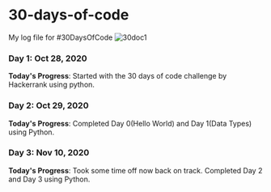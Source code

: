 # 30-days-of-code 
My log file for #30DaysOfCode
![30doc1](https://user-images.githubusercontent.com/63351442/97403706-eb275680-191a-11eb-8b9d-f2e7833eefea.png)

### Day 1: Oct 28, 2020

**Today's Progress**: Started with the 30 days of code challenge by Hackerrank using python.

### Day 2: Oct 29, 2020

**Today's Progress**: Completed Day 0(Hello World) and Day 1(Data Types) using Python. 

### Day 3: Nov 10, 2020

**Today's Progress**: Took some time off now back on track. Completed Day 2 and Day 3 using Python. 

